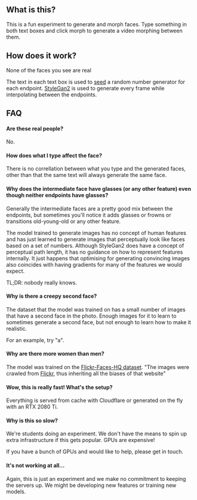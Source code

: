 ## What is this?
This is a fun experiment to generate and morph faces.
Type something in both text boxes and click morph to generate a video morphing between them.

## How does it work?
None of the faces you see are real

The text in each text box is used to [seed](https://en.wikipedia.org/wiki/Random_seed) a random number generator
for each endpoint. [StyleGan2](https://github.com/NVlabs/stylegan2) is used to generate every frame while interpolating
between the endpoints.

<!-- To make the start face, the text in the first text box is [hashed](https://en.wikipedia.org/wiki/Hash_function)
to essentially turn it into a large number. The hash value is then
used as the [seed](https://en.wikipedia.org/wiki/Random_seed) for a random number generator,
and a list of 512 pseudo-random numbers are generated.

[StyleGan2](https://github.com/NVlabs/stylegan2)
is used to generate all images.
Something about stylegan, checkface, interpolation, and a link to more detailed explaination
The more jargon and buzz words the better (not) -->

## FAQ

#### Are these real people?
No.

#### How does what I type affect the face?
There is no correllation between what you type and the generated faces, other than that the same text will always generate the same face.

#### Why does the intermediate face have glasses (or any other feature) even though neither endpoints have glasses?
Generally the intermediate faces are a pretty good mix between the endpoints, but sometimes you'll notice it adds
glasses or frowns or transitions old-young-old or any other feature.

The model trained to generate images has no concept of human features and has just learned to generate images that
perceptually look like faces based on a set of numbers. Although StyleGan2 does have a concept of perceptual path length,
it has no guidance on how to represent features internally. It just happens that optimising for generating convincing images
also coincides with having gradients for many of the features we would expect.

TL;DR: nobody really knows.

#### Why is there a creepy second face?
The dataset that the model was trained on has a small number of images that have a second face in the photo.
Enough images for it to learn to sometimes generate a second face, but not enough to learn how to make it realistic.

For an example, try "a".

#### Why are there more women than men?
The model was trained on the [Flickr-Faces-HQ dataset](https://github.com/NVlabs/ffhq-dataset).
"The images were crawled from [Flickr](https://www.flickr.com/), thus inheriting all the biases of that website"

#### Wow, this is really fast! What's the setup?
Everything is served from cache with Cloudflare or generated on the fly with an RTX 2080 Ti.

#### Why is this so slow?
We're students doing an experiment. We don't have the means to spin up extra infrastructure if this gets popular.
GPUs are expensive!

If you have a bunch of GPUs and would like to help, please get in touch.

#### It's not working at all...
Again, this is just an experiment and we make no commitment to keeping the servers up. We might be developing new features
or training new models. 
